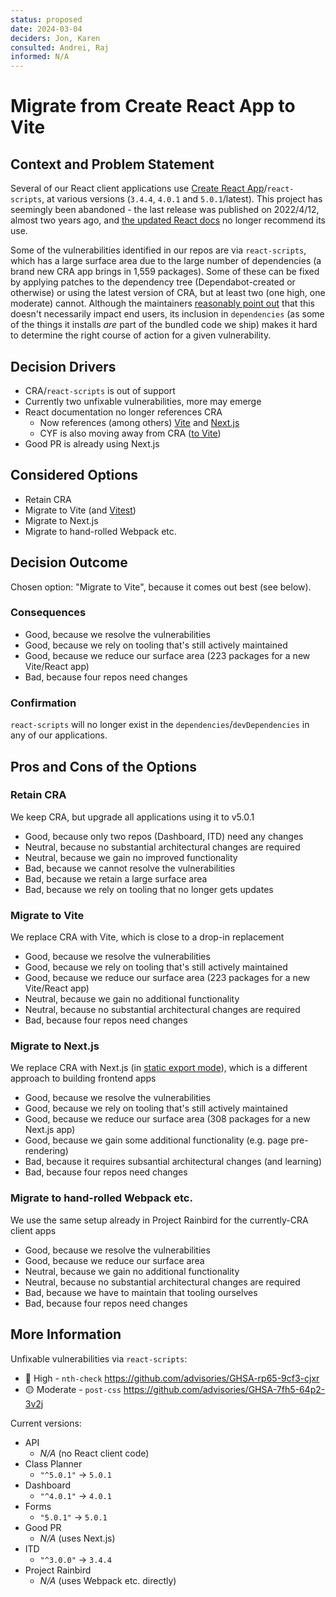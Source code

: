 ```yaml
---
status: proposed
date: 2024-03-04
deciders: Jon, Karen
consulted: Andrei, Raj
informed: N/A
---
```

# Migrate from Create React App to Vite

## Context and Problem Statement

Several of our React client applications use [Create React App](https://create-react-app.dev/)/`react-scripts`, at various versions (`3.4.4`, `4.0.1` and `5.0.1`/latest).
This project has seemingly been abandoned - the last release was published on 2022/4/12, almost two years ago, and [the updated React docs](https://react.dev/) no longer recommend its use.

Some of the vulnerabilities identified in our repos are via `react-scripts`, which has a large surface area due to the large number of dependencies (a brand new CRA app brings in 1,559 packages).
Some of these can be fixed by applying patches to the dependency tree (Dependabot-created or otherwise) or using the latest version of CRA, but at least two (one high, one moderate) cannot.
Although the maintainers [reasonably point out](https://github.com/facebook/create-react-app/issues/11174) that this doesn't necessarily impact end users, its inclusion in `dependencies` (as some of the things it installs _are_ part of the bundled code we ship) makes it hard to determine the right course of action for a given vulnerability.

## Decision Drivers

* CRA/`react-scripts` is out of support
* Currently two unfixable vulnerabilities, more may emerge
* React documentation no longer references CRA
    * Now references (among others) [Vite](https://vitejs.dev/) and [Next.js](https://nextjs.org/)
    * CYF is also moving away from CRA ([to Vite](https://curriculum.codeyourfuture.io/react/prep/#check-you-can-create-a-react-app-with-vite))
* Good PR is already using Next.js

## Considered Options

* Retain CRA
* Migrate to Vite (and [Vitest](https://vitest.dev))
* Migrate to Next.js
* Migrate to hand-rolled Webpack etc.

## Decision Outcome

Chosen option: "Migrate to Vite", because it comes out best (see below).

<!-- This is an optional element. Feel free to remove. -->
### Consequences

* Good, because we resolve the vulnerabilities
* Good, because we rely on tooling that's still actively maintained
* Good, because we reduce our surface area (223 packages for a new Vite/React app)
* Bad, because four repos need changes

<!-- This is an optional element. Feel free to remove. -->
### Confirmation

`react-scripts` will no longer exist in the `dependencies`/`devDependencies` in any of our applications.

<!-- This is an optional element. Feel free to remove. -->
## Pros and Cons of the Options

### Retain CRA

We keep CRA, but upgrade all applications using it to v5.0.1

* Good, because only two repos (Dashboard, ITD) need any changes
* Neutral, because no substantial architectural changes are required
* Neutral, because we gain no improved functionality
* Bad, because we cannot resolve the vulnerabilities
* Bad, because we retain a large surface area
* Bad, because we rely on tooling that no longer gets updates

### Migrate to Vite

We replace CRA with Vite, which is close to a drop-in replacement

* Good, because we resolve the vulnerabilities
* Good, because we rely on tooling that's still actively maintained
* Good, because we reduce our surface area (223 packages for a new Vite/React app)
* Neutral, because we gain no additional functionality
* Neutral, because no substantial architectural changes are required
* Bad, because four repos need changes

### Migrate to Next.js

We replace CRA with Next.js (in [static export mode](https://nextjs.org/docs/app/building-your-application/deploying/static-exports)), which is a different approach to building frontend apps

* Good, because we resolve the vulnerabilities
* Good, because we rely on tooling that's still actively maintained
* Good, because we reduce our surface area (308 packages for a new Next.js app)
* Good, because we gain some additional functionality (e.g. page pre-rendering)
* Bad, because it requires subsantial architectural changes (and learning)
* Bad, because four repos need changes

### Migrate to hand-rolled Webpack etc.

We use the same setup already in Project Rainbird for the currently-CRA client apps

* Good, because we resolve the vulnerabilities
* Good, because we reduce our surface area
* Neutral, because we gain no additional functionality
* Neutral, because no substantial architectural changes are required
* Bad, because we have to maintain that tooling ourselves
* Bad, because four repos need changes

<!-- This is an optional element. Feel free to remove. -->
## More Information

Unfixable vulnerabilities via `react-scripts`:
- 🔴 High - `nth-check` https://github.com/advisories/GHSA-rp65-9cf3-cjxr
- 🟡 Moderate - `post-css` https://github.com/advisories/GHSA-7fh5-64p2-3v2j

Current versions:

- API
    - _N/A_ (no React client code)
- Class Planner
    - `"^5.0.1"` -> `5.0.1`
- Dashboard
    - `"^4.0.1"` -> `4.0.1`
- Forms
    - `"5.0.1"` -> `5.0.1`
- Good PR
    - _N/A_ (uses Next.js)
- ITD
    - `"^3.0.0"` -> `3.4.4`
- Project Rainbird
    - _N/A_ (uses Webpack etc. directly)
